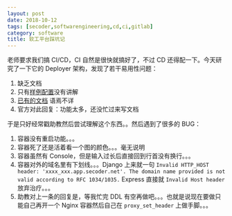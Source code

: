 ```yaml
---
layout: post
date: 2018-10-12
tags: [secoder,softwarengineering,cd,ci,gitlab]
category: software
title: 软工平台踩坑记
---
```


老师要求我们搞 CI/CD，CI 自然是很快就搞好了，不过 CD 还得配一下。今天研究了一下它的 Deployer 架构，发现了若干易用性问题：

1. 缺乏文档
2. 只有[样例配置](https://gitlab.secoder.net/SECoder-Examples/python-example/blob/master/.gitlab-ci.yml)没有讲解
3. [已有的文档](https://docs.secoder.net/service/deployer/) 语焉不详
4. 官方对此回复：功能太多，还没忙过来写文档

于是只好经常戳助教然后尝试理解这个东西。。然后遇到了很多的 BUG：

1. 容器没有重启功能。。。
2. 容器死了还是活着看一个图的颜色。。。毫无说明
3. 容器虽然有 Console，但是输入过长后直接回到行首没有换行。。。
4. 容器对外的域名里有下划线。。。Django 上来就一句 `Invalid HTTP_HOST header: 'xxxx_xxx.app.secoder.net'. The domain name provided is not valid according to RFC 1034/1035.` Express 直接就 `Invalid Host header` 放弃治疗。。。
5. 助教对上一条的回复是，等我忙完 DDL 有空再做吧。。。也就是说现在要做只能自己再开一个 Nginx 容器然后自己在 `proxy_set_header` 上做手脚。。。

